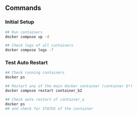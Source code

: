 ## Commands

### Initial Setup 
```bash
## Run containers
docker compose up -d

## Check logs of all containers
docker compose logs -f
```

### Test Auto Restart
```bash
## Check running containers
docker ps

## Restart any of the main docker container (container b*)
docker compose restart container_b2

## Check auto restart of container_a
docker ps
## and check for STATUS of the container
```
